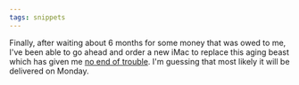 ```yaml
---
tags: snippets
---
```


Finally, after waiting about 6 months for some money that was owed to me, I've been able to go ahead and order a new iMac to replace this aging beast which has given me [no end of trouble](/tags/involuntary.reboot.log). I'm guessing that most likely it will be delivered on Monday.
